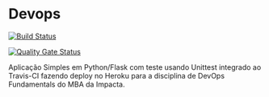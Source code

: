 # Devops

[![Build Status](https://app.travis-ci.com/paclaraujo/devops.svg?branch=main)](https://app.travis-ci.com/paclaraujo/devops)

[![Quality Gate Status](https://sonarcloud.io/api/project_badges/measure?project=paclaraujo_devops&metric=alert_status)](https://sonarcloud.io/summary/new_code?id=paclaraujo_devops)

Aplicação Simples em Python/Flask com teste usando Unittest integrado ao Travis-CI fazendo deploy no Heroku para a disciplina de DevOps Fundamentals do MBA da Impacta.

